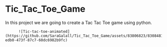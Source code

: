 # Tic_Tac_Toe_Game
In this project we are going to create a Tac Tac Toe game using python.

          ![Tic-tac-toe-animated](https://github.com/SaraGalall/Tic_Tac_Toe_Game/assets/83806823/83084813-edb0-473f-87c7-60dc6982b9fc)
